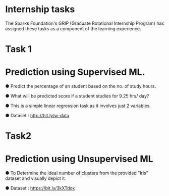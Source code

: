 # Internship tasks
The Sparks Foundation's GRIP (Graduate Rotational Internship Program) has assigned these tasks as a component of the learning experience.
# Task 1
# Prediction using Supervised ML.
● Predict the percentage of an student based on the no. of study hours.

● What will be predicted score if a student studies for 9.25 hrs/ day?

● This is a simple linear regression task as it involves just 2 variables.

● Dataset : http://bit.ly/w-data
# Task2
# Prediction using Unsupervised ML
● To Determine the ideal number of clusters from the provided "Iris" dataset and visually depict it.

● Dataset : https://bit.ly/3kXTdox
